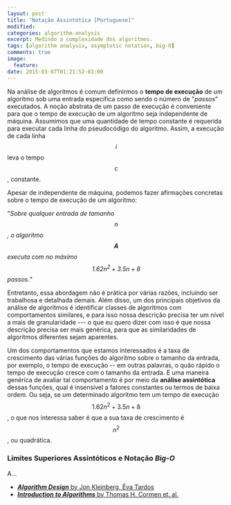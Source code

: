 ```yaml
---
layout: post
title: "Notação Assintótica [Portuguese]"
modified:
categories: algorithm-analysis
excerpt: Medindo a complexidade dos algoritmos.
tags: [algorithm analysis, asymptotic notation, big-O]
comments: true
image:
  feature:
date: 2015-03-07T01:21:52-03:00
---
```


Na análise de algoritmos é comum definirmos o **tempo de execução** de um algoritmo sob uma entrada específica como sendo o número de "*passos*" executados. A noção abstrata de um passo de execução é conveniente para que o tempo de execução de um algoritmo seja independente de máquina. Assumimos que uma quantidade de tempo constante é requerida para executar cada linha do pseudocódigo do algoritmo. Assim, a execução de cada linha $$i$$ leva o tempo $$c$$, constante.

Apesar de independente de máquina, podemos fazer afirmações concretas sobre o tempo de execução de um algoritmo:

"*Sobre qualquer entrada de tamanho $$n$$, o algoritmo $$\mathbf{A}$$ executa com no máximo $$1.62n^2 + 3.5n + 8$$ passos.*"

Entretanto, essa abordagem não é prática por várias razões, incluindo ser trabalhosa e detalhada demais. Além disso, um dos principais objetivos da análise de algoritmos é identificar  classes de algoritmos com comportamentos similares, e para isso nossa descrição precisa ter um nível a mais de granularidade --- o que eu quero dizer com isso é que nossa descrição precisa ser mais genérica, para que as similaridades de algoritmos diferentes sejam aparentes.

Um dos comportamentos que estamos interessados é a taxa de crescimento das várias funções do algoritmo sobre o tamanho da entrada, por exemplo, o tempo de execução -- em outras palavras, o quão rápido o tempo de execução cresce com o tamanho da entrada. E uma maneira genérica de avaliar tal comportamento é por meio da **análise assintótica** dessas funções, qual é insensível a fatores constantes ou termos de baixa ordem. Ou seja, se um determinado algoritmo tem um tempo de execução $$1.62n^2 + 3.5n + 8$$, o que nos interessa saber é que a sua taxa de crescimento é $$n^2$$, ou quadrática.

### Limites Superiores Assintóticos e Notação *Big-O*

A...


- [***Algorithm Design*** by Jon Kleinberg, Éva Tardos][algorithm-design]
- [***Introduction to Algorithms*** by Thomas H. Cormen et. al.][intro-algorithm]

[intro-algorithm]: http://books.google.com.br/books?id=0BoNBQAAQBAJ "Introduction to Algorithms by Thomas H. Cormen et. al."
[algorithm-design]: https://books.google.com.br/books?id=QWIrAAAAQBAJ "Algorithm Design by Jon Kleinberg, Éva Tardos"
